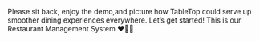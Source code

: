 Please sit back,
enjoy the demo,and picture how TableTop could serve up smoother dining experiences everywhere.
Let’s get started!
This is our Restaurant Management System
❤️🍕🥂
